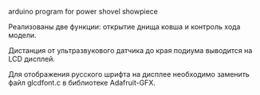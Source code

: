 arduino program for power shovel showpiece

Реализованы две функции: открытие днища ковша и контроль хода модели.

Дистанция от ультразвукового датчика до края подиума выводится на LCD дисплей.

Для отображения русского шрифта на дисплее необходимо заменить файл glcdfont.c в библиотеке Adafruit-GFX.
